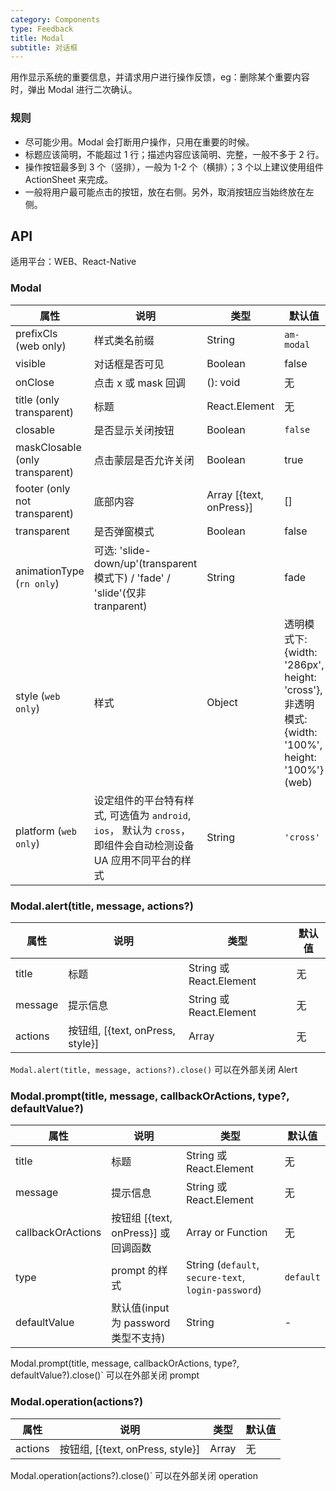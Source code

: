 ```yaml
---
category: Components
type: Feedback
title: Modal
subtitle: 对话框
---
```


用作显示系统的重要信息，并请求用户进行操作反馈，eg：删除某个重要内容时，弹出 Modal 进行二次确认。

### 规则
- 尽可能少用。Modal 会打断用户操作，只用在重要的时候。
- 标题应该简明，不能超过 1 行；描述内容应该简明、完整，一般不多于 2 行。
- 操作按钮最多到 3 个（竖排），一般为 1-2 个（横排）；3 个以上建议使用组件 ActionSheet 来完成。
- 一般将用户最可能点击的按钮，放在右侧。另外，取消按钮应当始终放在左侧。


## API

适用平台：WEB、React-Native

### Modal

属性 | 说明 | 类型 | 默认值
----|-----|------|------
| prefixCls (web only)      | 样式类名前缀 |    String   | `am-modal`      |
| visible      | 对话框是否可见 | Boolean          | false           |
| onClose      | 点击 x 或 mask 回调       | (): void   | 无 |
| title (only transparent)       | 标题           | React.Element    | 无           |
| closable    | 是否显示关闭按钮 | Boolean    | `false`        |
| maskClosable (only transparent) | 点击蒙层是否允许关闭 | Boolean   | true       |
| footer  (only not transparent)     | 底部内容       |  Array [{text, onPress}]    | [] |
| transparent | 是否弹窗模式       | Boolean   |  false |
| animationType (`rn only`) | 可选: 'slide-down/up'(transparent 模式下) / 'fade' / 'slide'(仅非 tranparent) | String |   fade |
| style (`web only`) |  样式    | Object | 透明模式下: {width: '286px', height: 'cross'}, <br />非透明模式:  {width: '100%', height: '100%'} (web)|
| platform (`web only`) |  设定组件的平台特有样式, 可选值为 `android`, `ios`， 默认为 `cross`， 即组件会自动检测设备 UA 应用不同平台的样式    | String | `'cross'`|

### Modal.alert(title, message, actions?)

属性 | 说明 | 类型 | 默认值
----|-----|------|------
| title        | 标题                      | String 或 React.Element   | 无            |
| message      | 提示信息                  | String 或 React.Element    | 无    |
| actions         | 按钮组, [{text, onPress, style}]       | Array | 无            |

`Modal.alert(title, message, actions?).close()` 可以在外部关闭 Alert

### Modal.prompt(title, message, callbackOrActions, type?, defaultValue?)

属性 | 说明 | 类型 | 默认值
----|-----|------|------
| title        | 标题                      | String 或 React.Element   | 无            |
| message      | 提示信息                  | String 或 React.Element                    | 无    |
| callbackOrActions  | 按钮组 [{text, onPress}] 或回调函数      | Array or Function | 无            |
| type       | prompt 的样式   | String (`default`, `secure-text`, `login-password`)|  `default`  |
| defaultValue       | 默认值(input 为 password 类型不支持)   | String |   -  |

Modal.prompt(title, message, callbackOrActions, type?, defaultValue?).close()` 可以在外部关闭 prompt

### Modal.operation(actions?)

属性 | 说明 | 类型 | 默认值
----|-----|------|------
| actions         | 按钮组, [{text, onPress, style}]       | Array | 无            |

Modal.operation(actions?).close()` 可以在外部关闭 operation
